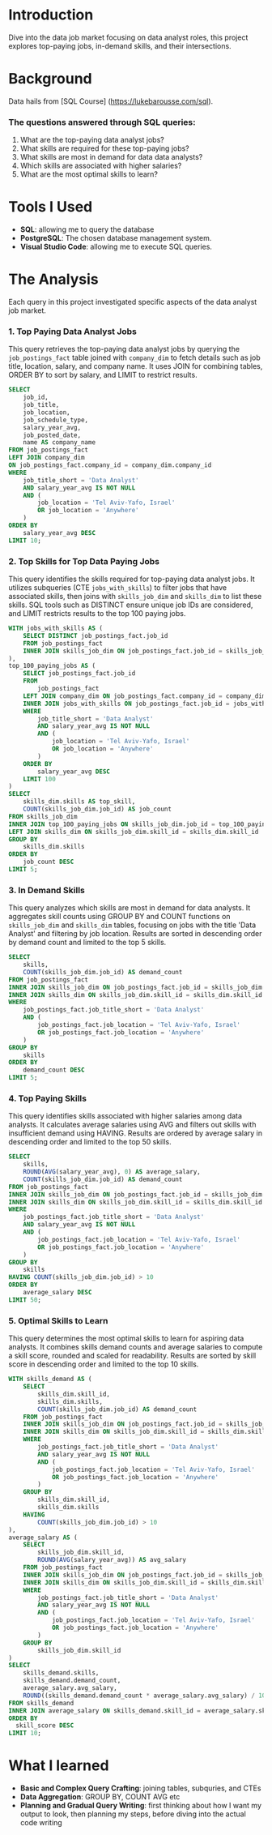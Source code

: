 # Introduction
Dive into the data job market focusing on data analyst roles, this project explores top-paying jobs, in-demand skills, and their intersections.

# Background
Data hails from [SQL Course] (https://lukebarousse.com/sql).

### The questions answered through SQL queries:

1. What are the top-paying data analyst jobs?
2. What skills are required for these top-paying jobs?
3. What skills are most in demand for data data analysts?
4. Which skills are associated with higher salaries?
5. What are the most optimal skills to learn?

# Tools I Used

- **SQL**: allowing me to query the database
- **PostgreSQL**: The chosen database management system.
- **Visual Studio Code**: allowing me to execute SQL queries.

# The Analysis
Each query in this project investigated specific aspects of the data analyst job market.

### 1. Top Paying Data Analyst Jobs
This query retrieves the top-paying data analyst jobs by querying the `job_postings_fact` table joined with `company_dim` to fetch details such as job title, location, salary, and company name. It uses JOIN for combining tables, ORDER BY to sort by salary, and LIMIT to restrict results.

```sql
SELECT
    job_id,
    job_title,
    job_location,
    job_schedule_type,
    salary_year_avg,
    job_posted_date,
    name AS company_name
FROM job_postings_fact
LEFT JOIN company_dim
ON job_postings_fact.company_id = company_dim.company_id
WHERE
    job_title_short = 'Data Analyst'
    AND salary_year_avg IS NOT NULL
    AND (
        job_location = 'Tel Aviv-Yafo, Israel'
        OR job_location = 'Anywhere'
    )
ORDER BY
    salary_year_avg DESC
LIMIT 10;
```

### 2. Top Skills for Top Data Paying Jobs
This query identifies the skills required for top-paying data analyst jobs. It utilizes subqueries (CTE `jobs_with_skills`) to filter jobs that have associated skills, then joins with `skills_job_dim` and `skills_dim` to list these skills. SQL tools such as DISTINCT ensure unique job IDs are considered, and LIMIT restricts results to the top 100 paying jobs.

```sql
WITH jobs_with_skills AS (
    SELECT DISTINCT job_postings_fact.job_id
    FROM job_postings_fact
    INNER JOIN skills_job_dim ON job_postings_fact.job_id = skills_job_dim.job_id
),
top_100_paying_jobs AS (
    SELECT job_postings_fact.job_id
    FROM
        job_postings_fact
    LEFT JOIN company_dim ON job_postings_fact.company_id = company_dim.company_id
    INNER JOIN jobs_with_skills ON job_postings_fact.job_id = jobs_with_skills.job_id
    WHERE
        job_title_short = 'Data Analyst'
        AND salary_year_avg IS NOT NULL
        AND (
            job_location = 'Tel Aviv-Yafo, Israel'
            OR job_location = 'Anywhere'
        )
    ORDER BY
        salary_year_avg DESC
    LIMIT 100
)
SELECT 
    skills_dim.skills AS top_skill,
    COUNT(skills_job_dim.job_id) AS job_count
FROM skills_job_dim
INNER JOIN top_100_paying_jobs ON skills_job_dim.job_id = top_100_paying_jobs.job_id
LEFT JOIN skills_dim ON skills_job_dim.skill_id = skills_dim.skill_id
GROUP BY
    skills_dim.skills
ORDER BY
    job_count DESC
LIMIT 5;
```
### 3. In Demand Skills
 This query analyzes which skills are most in demand for data analysts. It aggregates skill counts using GROUP BY and COUNT functions on `skills_job_dim` and `skills_dim` tables, focusing on jobs with the title 'Data Analyst' and filtering by job location. Results are sorted in descending order by demand count and limited to the top 5 skills.
```sql
SELECT 
    skills,
    COUNT(skills_job_dim.job_id) AS demand_count
FROM job_postings_fact
INNER JOIN skills_job_dim ON job_postings_fact.job_id = skills_job_dim.job_id
INNER JOIN skills_dim ON skills_job_dim.skill_id = skills_dim.skill_id
WHERE
    job_postings_fact.job_title_short = 'Data Analyst'
    AND (
        job_postings_fact.job_location = 'Tel Aviv-Yafo, Israel'
        OR job_postings_fact.job_location = 'Anywhere'
    )
GROUP BY
    skills
ORDER BY
    demand_count DESC
LIMIT 5;
```
### 4. Top Paying Skills
This query identifies skills associated with higher salaries among data analysts. It calculates average salaries using AVG and filters out skills with insufficient demand using HAVING. Results are ordered by average salary in descending order and limited to the top 50 skills.
```sql
SELECT 
    skills,
    ROUND(AVG(salary_year_avg), 0) AS average_salary,
    COUNT(skills_job_dim.job_id) AS demand_count
FROM job_postings_fact
INNER JOIN skills_job_dim ON job_postings_fact.job_id = skills_job_dim.job_id
INNER JOIN skills_dim ON skills_job_dim.skill_id = skills_dim.skill_id
WHERE
    job_postings_fact.job_title_short = 'Data Analyst'
    AND salary_year_avg IS NOT NULL
    AND (
        job_postings_fact.job_location = 'Tel Aviv-Yafo, Israel'
        OR job_postings_fact.job_location = 'Anywhere'
    )
GROUP BY
    skills
HAVING COUNT(skills_job_dim.job_id) > 10 
ORDER BY
    average_salary DESC
LIMIT 50;
```
### 5. Optimal Skills to Learn
This query determines the most optimal skills to learn for aspiring data analysts. It combines skills demand counts and average salaries to compute a skill score, rounded and scaled for readability. Results are sorted by skill score in descending order and limited to the top 10 skills.
```sql
WITH skills_demand AS (
    SELECT
        skills_dim.skill_id,
        skills_dim.skills,
        COUNT(skills_job_dim.job_id) AS demand_count
    FROM job_postings_fact
    INNER JOIN skills_job_dim ON job_postings_fact.job_id = skills_job_dim.job_id
    INNER JOIN skills_dim ON skills_job_dim.skill_id = skills_dim.skill_id
    WHERE
        job_postings_fact.job_title_short = 'Data Analyst'
        AND salary_year_avg IS NOT NULL
        AND (
            job_postings_fact.job_location = 'Tel Aviv-Yafo, Israel'
            OR job_postings_fact.job_location = 'Anywhere'
        )
    GROUP BY
        skills_dim.skill_id,
        skills_dim.skills
    HAVING
        COUNT(skills_job_dim.job_id) > 10
),
average_salary AS (
    SELECT
        skills_job_dim.skill_id,
        ROUND(AVG(salary_year_avg)) AS avg_salary
    FROM job_postings_fact
    INNER JOIN skills_job_dim ON job_postings_fact.job_id = skills_job_dim.job_id
    INNER JOIN skills_dim ON skills_job_dim.skill_id = skills_dim.skill_id
    WHERE
        job_postings_fact.job_title_short = 'Data Analyst'
        AND salary_year_avg IS NOT NULL
        AND (
            job_postings_fact.job_location = 'Tel Aviv-Yafo, Israel'
            OR job_postings_fact.job_location = 'Anywhere'
        )
    GROUP BY
        skills_job_dim.skill_id
)
SELECT 
    skills_demand.skills,
    skills_demand.demand_count,
    average_salary.avg_salary,
    ROUND((skills_demand.demand_count * average_salary.avg_salary) / 1000000) AS skill_score
FROM skills_demand 
INNER JOIN average_salary ON skills_demand.skill_id = average_salary.skill_id
ORDER BY
  skill_score DESC
LIMIT 10;
```
# What I learned

- **Basic and Complex Query Crafting**: joining tables, subquries, and CTEs
- **Data Aggregation**: GROUP BY, COUNT AVG etc
- **Planning and Gradual Query Writing**: first thinking about how I want my output to look, then planning my steps, before diving into the actual code writing
